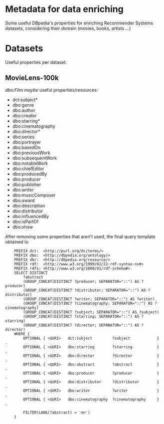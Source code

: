 # Metadata for data enriching
Some useful DBpedia's properties for enriching Recommender Systems datasets, considering their domain (movies, books, artists ...)

# Datasets
Useful properties per dataset.

## MovieLens-100k
*dbo:Film* *maybe* useful properties/resources:
- dct:subject*
- dbo:genre
- dbo:author
- dbo:creator
- dbo:starring*
- dbo:cinematography
- dbo:director*
- dbo:series
- dbo:portrayer
- dbo:basedOn
- dbo:previousWork
- dbo:subsequentWork
- dbo:notableWork
- dbo:chiefEditor
- dbo:producedBy
- dbo:producer
- dbo:publisher
- dbo:writer
- dbo:musicComposer 
- dbo:award
- dbo:description
- dbo:distributor
- dbo:influencedBy
- dbo:isPartOf
- dbo:show

After removing some properties that aren't used, the final query template obtained is:

```
    PREFIX dct:  <http://purl.org/dc/terms/>
    PREFIX dbo:  <http://dbpedia.org/ontology/>
    PREFIX dbr:  <http://dbpedia.org/resource/>
    PREFIX rdf:	 <http://www.w3.org/1999/02/22-rdf-syntax-ns#>
    PREFIX rdfs: <http://www.w3.org/2000/01/rdf-schema#>
    SELECT DISTINCT
        ?abstract 
        (GROUP_CONCAT(DISTINCT ?producer; SEPARATOR="::") AS ?producer)
        (GROUP_CONCAT(DISTINCT ?distributor; SEPARATOR="::") AS ?distributor)
        (GROUP_CONCAT(DISTINCT ?writer; SEPARATOR="::") AS ?writer)
        (GROUP_CONCAT(DISTINCT ?cinematography; SEPARATOR="::") AS ?cinematography)
        (GROUP_CONCAT(DISTINCT ?subject; SEPARATOR="::") AS ?subject)
        (GROUP_CONCAT(DISTINCT ?starring; SEPARATOR="::") AS ?starring)
        (GROUP_CONCAT(DISTINCT ?director; SEPARATOR="::") AS ?director)
    WHERE {
        OPTIONAL { <$URI>   dct:subject         ?subject            }   .
        OPTIONAL { <$URI>   dbo:starring        ?starring           }   .
        OPTIONAL { <$URI>   dbo:director        ?director           }   .
        OPTIONAL { <$URI>   dbo:abstract        ?abstract           }   .
        OPTIONAL { <$URI>   dbo:producer        ?producer           }   .
        OPTIONAL { <$URI>   dbo:distributor     ?distributor        }   .
        OPTIONAL { <$URI>   dbo:writer          ?writer             }   .
        OPTIONAL { <$URI>   dbo:cinematography  ?cinematography     }   .

        FILTER(LANG(?abstract) = 'en')
    }
```